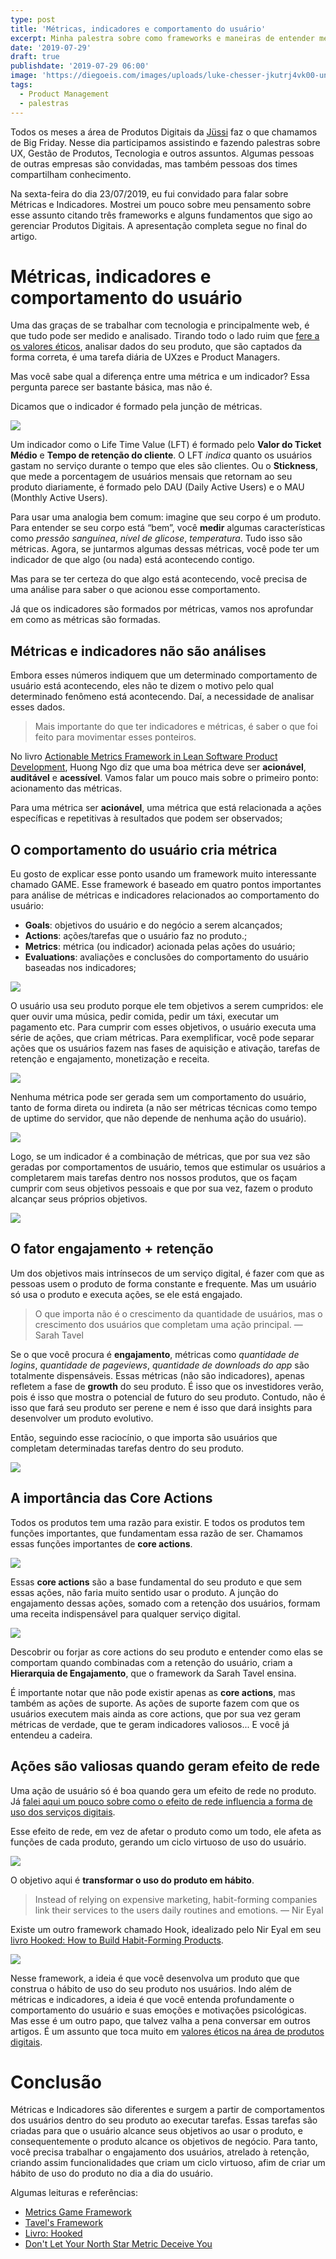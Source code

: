 ```yaml
---
type: post
title: 'Métricas, indicadores e comportamento do usuário'
excerpt: Minha palestra sobre como frameworks e maneiras de entender métricas e indicadores criadas pelo comportamento dos usuários.
date: '2019-07-29'
draft: true
publishdate: '2019-07-29 06:00'
image: 'https://diegoeis.com/images/uploads/luke-chesser-jkutrj4vk00-unsplash.jpg'
tags:
  - Product Management
  - palestras
---
```


Todos os meses a área de Produtos Digitais da [Jüssi](https://jussi.com.br) faz o que chamamos de Big Friday. Nesse dia participamos assistindo e fazendo palestras sobre UX, Gestão de Produtos, Tecnologia e outros assuntos. Algumas pessoas de outras empresas são convidadas, mas também pessoas dos times compartilham conhecimento.

Na sexta-feira do dia 23/07/2019, eu fui convidado para falar sobre Métricas e Indicadores. Mostrei um pouco sobre meu pensamento sobre esse assunto citando três frameworks e alguns fundamentos que sigo ao gerenciar Produtos Digitais. A apresentação completa segue no final do artigo.

# Métricas, indicadores e comportamento do usuário

Uma das graças de se trabalhar com tecnologia e principalmente web, é que tudo pode ser medido e analisado. Tirando todo o lado ruim que [fere a os valores éticos](https://diegoeis.com/etica-em-produtos-digitais/), analisar dados do seu produto, que são captados da forma correta, é uma tarefa diária de UXzes e Product Managers.

Mas você sabe qual a diferença entre uma métrica e um indicador? Essa pergunta parece ser bastante básica, mas não é.

Dicamos que o indicador é formado pela junção de métricas.

![](https://diegoeis.com/images/uploads/img1-diferenca-metrica-indicador.jpg)

Um indicador como o Life Time Value (LFT) é formado pelo **Valor do Ticket Médio** e **Tempo de retenção do cliente**. O LFT *indica* quanto os usuários gastam no serviço durante o tempo que eles são clientes. Ou o **Stickness**, que mede a porcentagem de usuários mensais que retornam ao seu produto diariamente, é formado pelo DAU (Daily Active Users) e o MAU (Monthly Active Users).

Para usar uma analogia bem comum: imagine que seu corpo é um produto. Para entender se seu corpo está “bem”, você **medir** algumas características como *pressão sanguínea*, *nível de glicose*, *temperatura*. Tudo isso são métricas. Agora, se juntarmos algumas dessas métricas, você pode ter um indicador de que algo (ou nada) está acontecendo contigo. 

Mas para se ter certeza do que algo está acontecendo, você precisa de uma análise para saber o que acionou esse comportamento.

Já que os indicadores são formados por métricas, vamos nos aprofundar em como as métricas são formadas.

## Métricas e indicadores não são análises

Embora esses números indiquem que um determinado comportamento de usuário está acontecendo, eles não te dizem o motivo pelo qual determinado fenômeno está acontecendo. Daí, a necessidade de analisar esses dados.

> Mais importante do que ter indicadores e métricas, é saber o que foi feito para movimentar esses ponteiros.

No livro [Actionable Metrics Framework in Lean Software Product Development](https://amzn.to/2LMxGBq), Huong Ngo diz que uma boa métrica deve ser **acionável**, **auditável** e **acessível**. Vamos falar um pouco mais sobre o primeiro ponto: acionamento das métricas. 

Para uma métrica ser **acionável**, uma métrica que está relacionada a ações específicas e repetitivas à resultados que podem ser observados;

## O comportamento do usuário cria métrica

Eu gosto de explicar esse ponto usando um framework muito interessante chamado GAME. Esse framework é baseado em quatro pontos importantes para análise de métricas e indicadores relacionados ao comportamento do usuário:

- **Goals**: objetivos do usuário e do negócio a serem alcançados;
- **Actions**: ações/tarefas que o usuário faz no produto.;
- **Metrics**: métrica (ou indicador) acionada pelas ações do usuário;
- **Evaluations**: avaliações e conclusões do comportamento do usuário baseadas nos indicadores;

![](https://diegoeis.com/images/uploads/img2-product-box.jpg)

O usuário usa seu produto porque ele tem objetivos a serem cumpridos: ele quer ouvir uma música, pedir comida, pedir um táxi, executar um pagamento etc. Para cumprir com esses objetivos, o usuário executa uma série de ações, que criam métricas. Para exemplificar, você pode separar ações que os usuários fazem nas fases de aquisição e ativação, tarefas de retenção e engajamento, monetização e receita.

![](https://diegoeis.com/images/uploads/img3-Metricas-Indicadores-comportamento-usuário.jpg)

Nenhuma métrica pode ser gerada sem um comportamento do usuário, tanto de forma direta ou indireta (a não ser métricas técnicas como tempo de uptime do servidor, que não depende de nenhuma ação do usuário).

![](https://diegoeis.com/images/uploads/img4-jogadas-individuais-pontuam.jpg)

Logo, se um indicador é a combinação de métricas, que por sua vez são geradas por comportamentos de usuário, temos que estimular os usuários a completarem mais tarefas dentro nos nossos produtos, que os façam cumprir com seus objetivos pessoais e que por sua vez, fazem o produto alcançar seus próprios objetivos.

![](https://diegoeis.com/images/uploads/img5-action-goal.jpg)

## O fator engajamento + retenção

Um dos objetivos mais intrínsecos de um serviço digital, é fazer com que as pessoas usem o produto de forma constante e frequente. Mas um usuário só usa o produto e executa ações, se ele está engajado.

> O que importa não é o crescimento da quantidade de usuários, mas o crescimento dos usuários que completam uma ação principal. ― Sarah Tavel

Se o que você procura é **engajamento**, métricas como *quantidade de logins*, *quantidade de pageviews*, *quantidade de downloads do app* são totalmente dispensáveis. Essas métricas (não são indicadores), apenas refletem a fase de **growth** do seu produto. É isso que os investidores verão, pois é isso que mostra o potencial de futuro do seu produto. Contudo, não é isso que fará seu produto ser perene e nem é isso que dará insights para desenvolver um produto evolutivo.

Então, seguindo esse raciocínio, o que importa são usuários que completam determinadas tarefas dentro do seu produto. 

![](https://diegoeis.com/images/uploads/img6-tavels-framework.jpg)

## A importância das Core Actions
Todos os produtos tem uma razão para existir. E todos os produtos tem funções importantes, que fundamentam essa razão de ser. Chamamos essas funções importantes de **core actions**.

![](https://diegoeis.com/images/uploads/img7-core-action-facebook-pinterest.png)

Essas **core actions** são a base fundamental do seu produto e que sem essas ações, não faria muito sentido usar o produto. A junção do engajamento dessas ações, somado com a retenção dos usuários, formam uma receita indispensável para qualquer serviço digital.

![](https://diegoeis.com/images/uploads/img71-core-action-facebook-pinterest.png)

Descobrir ou forjar as core actions do seu produto e entender como elas se comportam quando combinadas com a retenção do usuário, criam a **Hierarquia de Engajamento**, que o framework da Sarah Tavel ensina. 

É importante notar que não pode existir apenas as **core actions**, mas também as ações de suporte. As ações de suporte fazem com que os usuários executem mais ainda as core actions, que por sua vez geram métricas de verdade, que te geram indicadores valiosos... E você já entendeu a cadeira.

## Ações são valiosas quando geram efeito de rede 

Uma ação de usuário só é boa quando gera um efeito de rede no produto. Já [falei aqui um pouco sobre como o efeito de rede influencia a forma de uso dos serviços digitais](https://diegoeis.com/service-dominant-logic-marketing#network-effect-e-produtos-como-plataformas). 

Esse efeito de rede, em vez de afetar o produto como um todo, ele afeta as funções de cada produto, gerando um ciclo virtuoso de uso do usuário.

![](https://diegoeis.com/images/uploads/img8-network-effect.png)

O objetivo aqui é **transformar o uso do produto em hábito**. 

> Instead of relying on expensive marketing, habit-forming companies link their services to the users daily routines and emotions. ― Nir Eyal

Existe um outro framework chamado Hook, idealizado pelo Nir Eyal em seu [livro Hooked: How to Build Habit-Forming Products](https://amzn.to/2SIQNNE). 

![](https://diegoeis.com/images/uploads/img9-hooked.png)

Nesse framework, a ideia é que você desenvolva um produto que que construa o hábito de uso do seu produto nos usuários. Indo além de métricas e indicadores, a ideia é que você entenda profundamente o comportamento do usuário e suas emoções e motivações psicológicas. Mas esse é um outro papo, que talvez valha a pena conversar em outros artigos. É um assunto que toca muito em [valores éticos na área de produtos digitais](https://diegoeis.com/etica-em-produtos-digitais/).

# Conclusão

Métricas e Indicadores são diferentes e surgem a partir de comportamentos dos usuários dentro do seu produto ao executar tarefas. Essas tarefas são criadas para que o usuário alcance seus objetivos ao usar o produto, e consequentemente o produto alcance os objetivos de negócio. Para tanto, você precisa trabalhar o engajamento dos usuários, atrelado à retenção, criando assim funcionalidades que criam um ciclo virtuoso, afim de criar um hábito de uso do produto no dia a dia do usuário.

Algumas leituras e referências:

- [Metrics Game Framework](https://hackernoon.com/metrics-game-framework-5e3dce1be8ac)
- [Tavel's Framework](https://medium.com/@sarahtavel/the-hierarchy-of-engagement-expanded-648329d60804)
- [Livro: Hooked](https://amzn.to/2SIQNNE)
- [Don't Let Your North Star Metric Deceive You](https://www.reforge.com/blog/north-star-metric-growth)


<script async class="speakerdeck-embed" data-id="f06809734d59473a89a6e9fb02e982a3" data-ratio="1.77777777777778" src="//speakerdeck.com/assets/embed.js"></script>
